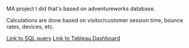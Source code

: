 MA project I did that's based on adventureworks database. 

Calculations are done based on visitor/customer session time, bounce rates, devices, etc. 

[Link to SQL query](https://github.com/Temorinkaari/Projects/blob/main/query.sql)
[Link to Tableau Dashboard](https://public.tableau.com/app/profile/dominykas.jakutis/viz/MarketingAnalysis_16999773242890/Dashboard1)
